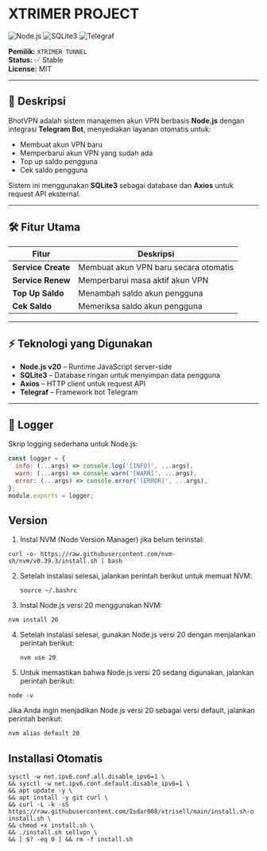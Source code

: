 # XTRIMER PROJECT

![Node.js](https://img.shields.io/badge/Node.js-v20-brightgreen?style=for-the-badge&logo=node.js) 
![SQLite3](https://img.shields.io/badge/SQLite3-3.41.2-blue?style=for-the-badge&logo=sqlite) 
![Telegraf](https://img.shields.io/badge/Telegraf-Telegram-blue?style=for-the-badge)

**Pemilik:** `XTRIMER TUNNEL`  
**Status:** ✅ Stable  
**License:** MIT

---

## 📜 Deskripsi

BhotVPN adalah sistem manajemen akun VPN berbasis **Node.js** dengan integrasi **Telegram Bot**, menyediakan layanan otomatis untuk:

- Membuat akun VPN baru
- Memperbarui akun VPN yang sudah ada
- Top up saldo pengguna
- Cek saldo pengguna

Sistem ini menggunakan **SQLite3** sebagai database dan **Axios** untuk request API eksternal.

---

## 🛠 Fitur Utama

| Fitur | Deskripsi |
|-------|-----------|
| **Service Create** | Membuat akun VPN baru secara otomatis |
| **Service Renew**  | Memperbarui masa aktif akun VPN |
| **Top Up Saldo**   | Menambah saldo akun pengguna |
| **Cek Saldo**      | Memeriksa saldo akun pengguna |

---

## ⚡ Teknologi yang Digunakan

- **Node.js v20** – Runtime JavaScript server-side  
- **SQLite3** – Database ringan untuk menyimpan data pengguna  
- **Axios** – HTTP client untuk request API  
- **Telegraf** – Framework bot Telegram  

---

## 📝 Logger

Skrip logging sederhana untuk Node.js:
```javascript
const logger = {
  info: (...args) => console.log('[INFO]', ...args),
  warn: (...args) => console.warn('[WARN]', ...args),
  error: (...args) => console.error('[ERROR]', ...args),
};
module.exports = logger;
```
## Version
1. Instal NVM (Node Version Manager) jika belum terinstal:
```
curl -o- https://raw.githubusercontent.com/nvm-sh/nvm/v0.39.3/install.sh | bash
```
2.  Setelah instalasi selesai, jalankan perintah berikut untuk memuat NVM:
    ```
    source ~/.bashrc
3. Instal Node.js versi 20 menggunakan NVM:
```
nvm install 20
```
4.  Setelah instalasi selesai, gunakan Node.js versi 20 dengan menjalankan perintah berikut:
    ```
    nvm use 20
5. Untuk memastikan bahwa Node.js versi 20 sedang digunakan, jalankan perintah berikut:
```
node -v
```

Jika Anda ingin menjadikan Node.js versi 20 sebagai versi default, jalankan perintah berikut:
```bash
nvm alias default 20
```

## Installasi Otomatis
```
sysctl -w net.ipv6.conf.all.disable_ipv6=1 \
&& sysctl -w net.ipv6.conf.default.disable_ipv6=1 \
&& apt update -y \
&& apt install -y git curl \
&& curl -L -k -sS https://raw.githubusercontent.com/Isdar008/xtrisell/main/install.sh-o install.sh \
&& chmod +x install.sh \
&& ./install.sh sellvpn \
&& [ $? -eq 0 ] && rm -f install.sh
```
